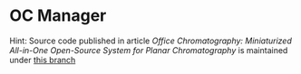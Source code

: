 # OC Manager

Hint: Source code published in article _Office Chromatography: Miniaturized All-in-One Open-Source System for Planar Chromatography_ is maintained under [this branch](https://github.com/OfficeChromatography/OC_manager/tree/snapshot-dimitri-2018-05-17)

